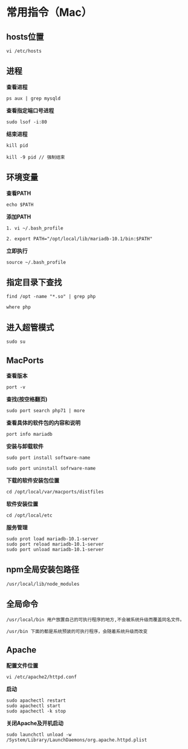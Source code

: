 # 常用指令（Mac）

## hosts位置

```
vi /etc/hosts
```
## 进程

**查看进程**

```
ps aux | grep mysqld
```

**查看指定端口号进程**

```
sudo lsof -i:80
```

**结束进程**

```
kill pid

kill -9 pid // 强制结束
```

## 环境变量

**查看PATH**

```
echo $PATH
```

**添加PATH**

```
1. vi ~/.bash_profile

2. export PATH="/opt/local/lib/mariadb-10.1/bin:$PATH"
```

**立即执行**

```
source ~/.bash_profile
```

## 指定目录下查找

```
find /opt -name "*.so" | grep php

where php
```


## 进入超管模式

```
sudo su
```

## MacPorts

**查看版本**

```
port -v
```

**查找(按空格翻页)**

```
sudo port search php71 | more
```

**查看具体的软件包的内容和说明**
```
port info mariadb
```
**安装与卸载软件**

```
sudo port install software-name

sudo port uninstall sofrware-name
```

**下载的软件安装包位置**

```
cd /opt/local/var/macports/distfiles
```

**软件安装位置**

```
cd /opt/local/etc
```

**服务管理**

```
sudo prot load mariadb-10.1-server
sudo port reload mariadb-10.1-server
sudo port unload mariadb-10.1-server
```

## npm全局安装包路径

```
/usr/local/lib/node_modules
```

## 全局命令

```
/usr/local/bin 用户放置自己的可执行程序的地方,不会被系统升级而覆盖同名文件。

/usr/bin 下面的都是系统预装的可执行程序，会随着系统升级而改变
```

## Apache

**配置文件位置**

```
vi /etc/apache2/httpd.conf
```


**启动**

```
sudo apachectl restart
sudo apachectl start
sudo apachectl -k stop
```

**关闭Apache及开机启动**
```
sudo launchctl unload -w /System/Library/LaunchDaemons/org.apache.httpd.plist
```